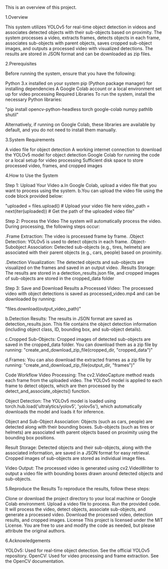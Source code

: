 This is an overview of this project.

1.Overview 

This system utilizes YOLOv5 for real-time object detection in videos and associates detected objects with their sub-objects based on proximity. 
The system processes a video, extracts frames, detects objects in each frame, associates sub-objects with parent objects, saves cropped sub-object
images, and outputs a processed video with visualized detections. The results are stored in JSON format and can be downloaded as zip files.

2.Prerequisites

Before running the system, ensure that you have the following:

Python 3.x installed on your system pip (Python package manager) for installing dependencies A Google Colab account or a local environment
set up for video processing Required Libraries To run the system, install the necessary Python libraries:

"pip install opencv-python-headless torch google-colab numpy pathlib shutil"

Alternatively, if running on Google Colab, these libraries are available by default, and you do not need to install them manually.

3.System Requirements

A video file for object detection A working internet connection to download the YOLOv5 model for object detection Google Colab for running the code or a
local setup for video processing Sufficient disk space to store processed video, frames, and cropped images

4.How to Use the System 

Step 1: Upload Your Video a.In Google Colab, upload a video file that you want to process using the system. b.You can upload the video file using the code block provided below:

"uploaded = files.upload() # Upload your video file here video_path = next(iter(uploaded)) # Get the path of the uploaded video file"

Step 2: Process the Video The system will automatically process the video. During processing, the following steps occur:

.Frame Extraction: The video is processed frame by frame. .Object Detection: YOLOv5 is used to detect objects in each frame.
.Object-Subobject Association: Detected sub-objects (e.g., tires, helmets) are associated with their parent objects (e.g., cars, people) based on proximity.

.Detection Visualization: The detected objects and sub-objects are visualized on the frames and saved in an output video. 
.Results Storage: The results are stored in a detection_results.json file, and cropped images of sub-objects are stored in the cropped_data folder

Step 3: Save and Download Results 
a.Processed Video: The processed video with object detections is saved as processed_video.mp4 and can be downloaded by running:

"files.download(output_video_path)"

b.Detection Results: The results in JSON format are saved as detection_results.json. This file contains the object detection information (including object class, ID, bounding box, and sub-object details).

c.Cropped Sub-Objects: Cropped images of detected sub-objects are saved in the cropped_data folder.
You can download them as a zip file by running: "create_and_download_zip_file(cropped_dir, "cropped_data")"

d.Frames: You can also download the extracted frames as a zip file by running: "create_and_download_zip_file(output_dir, "frames")"

Code Workflow Video Processing: The cv2.VideoCapture method reads each frame from the uploaded video. The YOLOv5 model is applied to each frame to detect objects,
which are then processed by the detect_and_associate_objects() function.

Object Detection: The YOLOv5 model is loaded using torch.hub.load('ultralytics/yolov5', 'yolov5s'), which automatically downloads the model and loads it for inference.

Object and Sub-Object Association: Objects (such as cars, people) are detected along with their bounding boxes. Sub-objects (such as tires or helmets) 
are associated with parent objects based on proximity using the bounding box positions.

Result Storage: Detected objects and their sub-objects, along with the associated information, are saved in a JSON format for easy retrieval.
Cropped images of sub-objects are stored as individual image files.

Video Output: The processed video is generated using cv2.VideoWriter to output a video file with bounding boxes drawn around detected objects and sub-objects.

5.Reproduce the Results To reproduce the results, follow these steps:

Clone or download the project directory to your local machine or Google Colab environment. Upload a video file to process.
Run the provided code. It will process the video, detect objects, associate sub-objects, and generate a processed video. 
Download the processed video, detection results, and cropped images. License This project is licensed under the MIT License. 
You are free to use and modify the code as needed, but please attribute the original authors.

6.Acknowledgements 

YOLOv5: Used for real-time object detection. See the official YOLOv5 repository. OpenCV: Used for video processing and frame extraction. See the OpenCV documentation.
